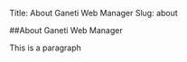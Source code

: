 Title: About Ganeti Web Manager
Slug: about

##About Ganeti Web Manager

<p> This is a paragraph</p>
